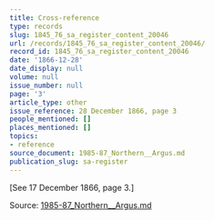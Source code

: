 ```yaml
---
title: Cross-reference
type: records
slug: 1845_76_sa_register_content_20046
url: /records/1845_76_sa_register_content_20046/
record_id: 1845_76_sa_register_content_20046
date: '1866-12-28'
date_display: null
volume: null
issue_number: null
page: '3'
article_type: other
issue_reference: 28 December 1866, page 3
people_mentioned: []
places_mentioned: []
topics:
- reference
source_document: 1985-87_Northern__Argus.md
publication_slug: sa-register
---
```


[See 17 December 1866, page 3.]

Source: [1985-87_Northern__Argus.md](/downloads/markdown/1985-87_Northern__Argus.md)
